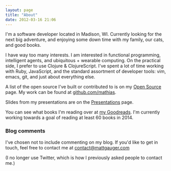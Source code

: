 ```yaml
---
layout: page
title: "About"
date: 2012-03-16 21:06
---
```


I'm a software developer located in Madison, WI. Currently looking for the next big adventure, and enjoying some down time with my family, our cats, and good books.

I have way too many interests. I am interested in functional programming, intelligent agents, and ubiquitous + wearable computing. On the practical side, I prefer to use Clojure & ClojureScript. I've spent a lot of time working with Ruby, JavaScript, and the standard assortment of developer tools: vim, emacs, git, and just about everything else.

A list of the open source I've built or contributed to is on my [Open Source](/open-source) page. My work can be found at [github.com/mathias](https://github.com/mathias).

Slides from my presentations are on the [Presentations](/presentations) page.

You can see what books I'm reading over at [my Goodreads](
https://www.goodreads.com/mathiasx). I'm currently working towards a goal of reading at least 60 books in 2014.

### Blog comments

I've chosen not to include commenting on my blog. If you'd like to get in touch, feel free to contact me at [contact@mattgauger.com](mailto:contact@mattgauger.com)

(I no longer use Twitter, which is how I previously asked people to contact me.)
